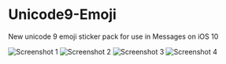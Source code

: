 # Unicode9-Emoji
New unicode 9 emoji sticker pack for use in Messages on iOS 10

![Screenshot 1](http://imgur.com/GH4HeZx.png)
![Screenshot 2](http://i.imgur.com/0lCGryd.png)
![Screenshot 3](http://i.imgur.com/zJmnSgm.png)
![Screenshot 4](http://i.imgur.com/DBcchtT.png)
